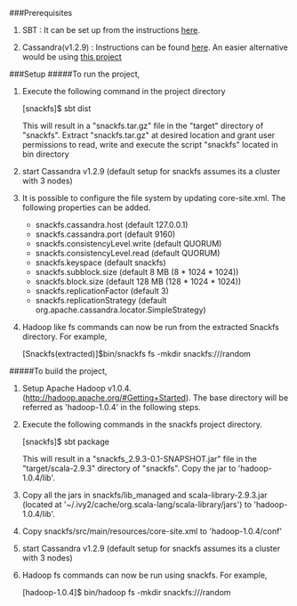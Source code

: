 ###Prerequisites

1. SBT : It can be set up from the instructions [here](http://www.scala-sbt.org/release/docs/Getting-Started/Setup.html#installing-sbt).

2. Cassandra(v1.2.9) : Instructions can be found [here](http://wiki.apache.org/cassandra/GettingStarted).
An easier alternative would be using [this project](https://github.com/pcmanus/ccm)

###Setup
#####To run the project,

1. Execute the following command in the project directory

    [snackfs]$ sbt dist

   This will result in a "snackfs.tar.gz" file in the "target" directory of "snackfs".
   Extract "snackfs.tar.gz" at desired location and grant user permissions
   to read, write and execute the script "snackfs" located in bin directory

2. start Cassandra v1.2.9 (default setup for snackfs assumes its a cluster with 3 nodes)
3. It is possible to configure the file system by updating core-site.xml.
   The following properties can be added.
   * snackfs.cassandra.host (default 127.0.0.1)
   * snackfs.cassandra.port (default 9160)
   * snackfs.consistencyLevel.write (default QUORUM)
   * snackfs.consistencyLevel.read (default QUORUM)
   * snackfs.keyspace (default snackfs)
   * snackfs.subblock.size (default 8 MB (8 * 1024 * 1024))
   * snackfs.block.size (default 128 MB (128 * 1024 * 1024))
   * snackfs.replicationFactor (default 3)
   * snackfs.replicationStrategy (default org.apache.cassandra.locator.SimpleStrategy)
4. Hadoop like fs commands can now be run from the extracted Snackfs directory. For example,

    [Snackfs(extracted)]$bin/snackfs fs -mkdir snackfs:///random


#####To build the project,

1. Setup Apache Hadoop v1.0.4.(http://hadoop.apache.org/#Getting+Started).
   The base directory will be referred as 'hadoop-1.0.4' in the following steps.
2. Execute the following commands in the snackfs project directory.

    [snackfs]$ sbt package

   This will result in a "snackfs_2.9.3-0.1-SNAPSHOT.jar" file in the "target/scala-2.9.3" directory of "snackfs".
   Copy the jar to 'hadoop-1.0.4/lib'.
3. Copy all the jars in snackfs/lib_managed and scala-library-2.9.3.jar
   (located at '~/.ivy2/cache/org.scala-lang/scala-library/jars') to 'hadoop-1.0.4/lib'.
4. Copy snackfs/src/main/resources/core-site.xml to 'hadoop-1.0.4/conf'
5. start Cassandra v1.2.9 (default setup for snackfs assumes its a cluster with 3 nodes)
6. Hadoop fs commands can now be run using snackfs. For example,

    [hadoop-1.0.4]$ bin/hadoop fs -mkdir snackfs:///random


